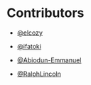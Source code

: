 # Contributors

- [@elcozy](https://github.com/elcozy)

- [@ifatoki](https://github.com/ifatoki)

- [@Abiodun-Emmanuel](https://github.com/Abiodun-Emmanuel)

- [@RalphLincoln](https://github.com/RalphLincoln)
